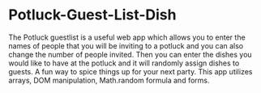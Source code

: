 # Potluck-Guest-List-Dish
The Potluck guestlist is a useful web app which allows you to enter the names of people that you will be inviting to a potluck and you can also change the number of people invited. Then you can enter the dishes you would like to have at the potluck and it will randomly assign dishes to guests. A fun way to spice things up for your next party. This app utilizes arrays, DOM manipulation, Math.random formula and forms. 
